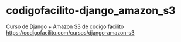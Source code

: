 # codigofacilito-django_amazon_s3
Curso de Django + Amazon S3 de codigo facilito https://codigofacilito.com/cursos/django-amazon-s3
